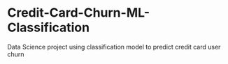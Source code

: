 # Credit-Card-Churn-ML-Classification
Data Science project using classification model to predict credit card user churn
